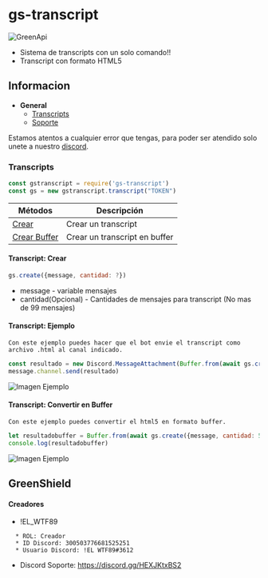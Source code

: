 # gs-transcript
![GreenApi](https://i.imgur.com/L1xnm3J.png)

  - Sistema de transcripts con un solo comando!!
  - Transcript con formato HTML5


## Informacion

* **General**
  * [Transcripts](#transcripts)
  * [Soporte](#soporte)

 

Estamos atentos a cualquier error que tengas, para poder ser atendido solo unete a nuestro [discord]( https://discord.gg/HEXJKtxBS2).

<a name="transcripts" />

### Transcripts

```js
const gstranscript = require('gs-transcript')
const gs = new gstranscript.transcript("TOKEN")
```

| Métodos | Descripción |
| ------ | ------ |
| [Crear](#crear-transcript) | Crear un transcript
| [Crear Buffer](#crear-transcript-buffer) | Crear un transcript en buffer


<a name="crear-transcript" />

#### Transcript: Crear

```js
gs.create({message, cantidad: ?})
```
* message - variable mensajes
* cantidad(Opcional) - Cantidades de mensajes para transcript (No mas de 99 mensajes)


#### Transcript: Ejemplo

``Con este ejemplo puedes hacer que el bot envie el transcript como archivo .html al canal indicado.``

```js
const resultado = new Discord.MessageAttachment(Buffer.from(await gs.create({message, cantidad: 50})), "transcript.html")
message.channel.send(resultado)
```

![Imagen Ejemplo](https://i.imgur.com/bA07L7w.png)


<a name="crear-transcript-buffer" />

#### Transcript: Convertir en Buffer

``Con este ejemplo puedes convertir el html5 en formato buffer.``

```js
let resultadobuffer = Buffer.from(await gs.create({message, cantidad: 50}))
console.log(resultadobuffer)
```
![Imagen Ejemplo](https://i.imgur.com/pTToPkI.png)

## GreenShield

<a name="soporte" />

#### Creadores
 * !EL_WTF89
  ```
    * ROL: Creador
    * ID Discord: 300503776681525251
    * Usuario Discord: !EL WTF89#3612
  ```
  
  * Discord Soporte: https://discord.gg/HEXJKtxBS2
